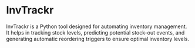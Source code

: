 # InvTrackr
InvTrackr is a Python tool designed for automating inventory management. It helps in tracking stock levels, predicting potential stock-out events, and generating automatic reordering triggers to ensure optimal inventory levels.
